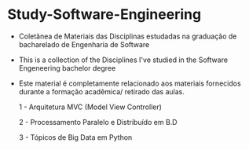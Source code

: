 # Study-Software-Engineering

- Coletânea de Materiais das Disciplinas estudadas na graduação de bacharelado de Engenharia de Software

- This is a collection of the Disciplines I've studied in the Software Engeneering bachelor degree

- Este material é completamente relacionado aos materiais fornecidos durante a formação acadêmica/ retirado das aulas. 


    1 - Arquitetura MVC (Model View Controller)

    2 - Processamento Paralelo e Distribuído em B.D

    3 - Tópicos de Big Data em Python


